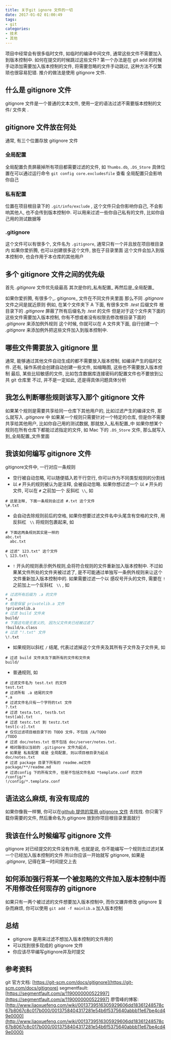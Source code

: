 ```yaml
---
title: 关于git ignore 文件的一切
date: 2017-01-02 01:00:49
tags: 
- git
categories:
- 技术
- 其他
---
```


项目中经常会有很多临时文件, 如临时的编译中间文件, 通常这些文件不需要加入到版本控制中. 
如何在提交的时候跳过这些文件? 
第一个办法是在 git add 的时候手动添加需要加入版本控制的文件, 将需要忽略的文件手动跳过, 这种方法不仅繁琐也很容易犯错.
推介的做法是使用 gitignore 文件. 
<!-- more -->
## 什么是 gitignore 文件
gitignore 文件是一个普通的文本文件, 使用一定的语法过滤不需要版本控制的文件/ 文件夹 .

## gitignore 文件放在何处
通常, 有三个位置存放 gitignore 文件

### 全局配置
全局配置负责屏蔽掉所有项目都需要过滤的文件, 如
`Thumbs.db`, `.DS_Store`
具体位置在可以通过运行命令 `git config core.excludesfile` 查看
全局配置只会影响你自己

### 私有配置
位置在项目根目录下的 `.git/info/exclude` , 这个文件只会你影响你自己, 不会影响其他人, 也不会传到版本控制中. 可以用来过滤一些你自己私有的文件, 比如你自己用的测试数据等

### .gitignore
这个文件可以有很多个, 文件名为 `.gitignore`, 通常只有一个并且放在项目根目录内
如果你爱折腾, 也可以创建很多这个文件, 放在子目录里面
这个文件会加入到版本控制中, 也会作用于本仓库的其他用户

## 多个 gitignore 文件之间的优先级
首先 _.gitignore_ 文件优先级最高
其次是你的_私有配置_
再然后是_全局配置_

如果你爱折腾, 有很多个_. gitignore_ 文件在不同文件夹里面
那么不同 _.gitignore_ 文件之间是就近原则
例如, 在某个文件夹下 A 下面, 有很多文件 _.test_ 后缀文件
根目录下的 _.gitignore_ 屏蔽了所有后缀名为 _.test_ 的文件
但是对于这个文件夹下面的这些文件需要加入版本控制, 你有不想或者没有权限去修改根目录下面的 _.gitignore_ 来添加例外规则
这个时候, 你就可以在 A 文件夹下面, 自行创建一个 _.gitignore_ 来添加例外把这些文件加入到版本控制中.

## 哪些文件需要放入 gitignore 里
通常, 能够通过其他文件自动生成的都不需要放入版本控制, 如编译产生的临时文件.
还有, 操作系统会创建自动创建一些文件, 如缩略图, 这些也不需要放入版本控制
最后, 某些比较敏感的文件, 比如包含数据库连接密码的配置文件也不要放到公共 git 仓库里
不过, 并不是一定如此, 还是得具体问题具体分析

## 我怎么判断哪些规则该写入那个 gitignore 文件
如果某个规则是需要共享给同一仓库下其他用户的, 比如过滤产生的编译文件, 那么就写入 _.gitignore_ 中
如果某一个规则只需要针对一个特定的仓库, 但是你不需要共享给其他用户, 比如你自己用的测试数据, 那就放入_私有配置_中
如果你想某个规则在所有仓库下都能过滤指定的文件, 如 Mac 下的  `.DS_Store` 文件, 那么就写入到_全局配置_文件里面

## 我该如何编写 gitignore 文件
 gitignore文件中, 一行对应一条规则

* 空行被自动忽略, 可以随便插入若干行空行, 你可以作为不同类型规则的分割线
* 以 `#` 开头的规则被认为是注释, 会被自动忽略. 如果你想过滤一个 以 `#` 开头的文件, 可以在 `#` 之前加一个 反斜杠` \\`, 如
```
# 这是注释, 下面一条规则会过滤 #.txt 这个文件
\#.txt
```
* 会自动去除规则前后的空格, 如果你想要过滤文件名中头尾含有空格的文件, 用 反斜杠 ` \\` 将规则包裹起来, 如
```
# 下面这两条规则其实是一样的
abc.txt
  abc.txt

# 过滤" 123.txt" 这个文件
\ 123.txt\
```
* `!` 开头的规则表示例外规则,会将符合规则的文件重新加入版本控制中. 不过如果某文件所处的文件夹被过滤了, 是不可能通过单独写一条例外规则来让这个文件重新加入版本控制中的. 如果需要过滤一个以 感叹号开头的文件, 需要在 `!` 之前加上一个反斜杠 ` \\` , 如
``` bash
# 过滤所有后缀为 .a 的文件
*.a
# 但是保留 privatelib.a 文件
!privatelib.a
# 过滤 build 文件夹
build/
# 下面这句是无意义的, 因为父文件夹已经被过滤了
!build/a.class
# 过滤 "!.txt" 文件
\!.txt
```
* 如果规则以斜杠 `/` 结尾, 代表过滤掉这个文件夹及其所有子文件及子文件夹, 如
```
# 过滤 build 文件夹及下面所有的文件和文件夹
build/

```
* 普通规则, 如
``` 
# 过滤文件名为 test.txt 的文件
test.txt
# 过滤所有 .a 结尾的文件
*.a
# 过滤文件名只有一个字符的txt 文件 
?.txt
# 过滤 testa.txt, testb.txt
test[ab].txt
# 过滤 testc.txt 到 testz.txt
test[c-z].txt
# 仅仅过滤项目根目录下的 TODO 文件，不包括 /A/TODO
/TODO
# 过滤 doc/notes.txt 但不包括 doc/server/notes.txt. 
# 相对路径以当前的 .gitignore 文件为起点, 
# 如果是 私有配置 或是 全局配置, 则以项目根目录为起点
doc/notes.txt
# 过滤 package 目录下所有的 readme.md文件
package/**/readme.md
# 过滤config 下的所有文件, 但是不包括文件名如 *template.conf 的文件
/config/*
!/config/*.template.conf
```

## 语法这么麻烦, 有没有现成的
如果你像我一样懒, 你可以在[github 提供的常用 gitignore 文件](https://github.com/github/gitignore) 去找找.
你只需下载你需要的文件, 然后重命名为.gitignore 放到你项目根目录里面就行
## 我该在什么时候编写 gitignore 文件
gitignore 对已经提交的文件没有作用, 也就是说, 你不能编写一个规则去过滤对某一个已经加入版本控制的文件
所以你应该一开始就写 gitignore, 如果是 _.gitignore_, 记得在第一时间提交上去
## 如何添加强行将某一个被忽略的文件加入版本控制中而不用修改任何现存的 gitignore
如果只有一两个被过滤的文件想要加入版本控制中, 而你又嫌弃修改 gitignore 复杂而麻烦, 你可以使用 `git add -f mainlib.a` 加入版本控制

## 总结
* gitignore 是用来过滤不想加入版本控制的文件用的
* 可以找到很多现成的 gitignore 文件
* 你应该尽早编写gitignore并及时提交


## 参考资料

git 官方文档: [https://git-scm.com/docs/gitignore](https://git-scm.com/docs/gitignore)
segmentfault: [https://segmentfault.com/a/1190000000522997](https://segmentfault.com/a/1190000000522997)
廖雪峰的博客: [http://www.liaoxuefeng.com/wiki/0013739516305929606dd18361248578c67b8067c8c017b000/0013758404317281e54b6f5375640abbb11e67be4cd49e0000](http://www.liaoxuefeng.com/wiki/0013739516305929606dd18361248578c67b8067c8c017b000/0013758404317281e54b6f5375640abbb11e67be4cd49e0000)